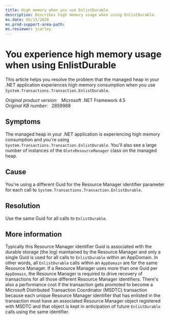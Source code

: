```yaml
---
title: High memory when you use EnlistDurable
description: Describes high memory usage when using EnlistDurable.
ms.date: 05/11/2020
ms.prod-support-area-path: 
ms.reviewer: jcarley
---
```

# You experience high memory usage when using EnlistDurable

This article helps you resolve the problem that the managed heap in your .NET application experiences high memory consumption when you use `System.Transactions.Transaction.EnlistDurable`.

_Original product version:_ &nbsp; Microsoft .NET Framework 4.5  
_Original KB number:_ &nbsp; 2859968

## Symptoms

The managed heap in your .NET application is experiencing high memory consumption and you're using `System.Transactions.Transaction.EnlistDurable`. You'll also see a large number of instances of the `OletxResourceManager` class on the managed heap.

## Cause

You're using a different Guid for the Resource Manager identifier parameter for each call to `System.Transactions.Transaction.EnlistDurable`.

## Resolution

Use the same Guid for all calls to `EnlistDurable`.

## More information

Typically this Resource Manager identifier Guid is associated with the durable storage (the log) maintained by the Resource Manager and only a single Guid is used for all calls to `EnlistDurable` within an AppDomain. In other words, all `EnlistDurable` calls within an `AppDomain` are for the same Resource Manager. If a Resource Manager uses more than one Guid per `AppDomain`, the Resource Manager is required to drive recovery of transactions for all those different Resource Manager identifiers. There's also a performance cost if the transaction gets promoted to become a Microsoft Distributed Transaction Coordinator (MSDTC) transaction because each unique Resource Manager identifier that has enlisted in the transaction must have an associated Resource Manager object registered with MSDTC and that object is kept in anticipation of future `EnlistDurable` calls using the same identifier.
